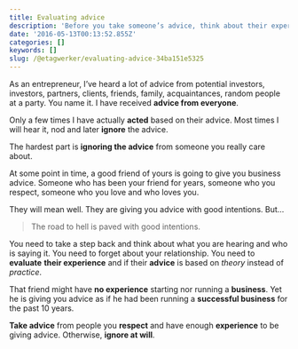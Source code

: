 ```yaml
---
title: Evaluating advice
description: 'Before you take someone’s advice, think about their experience.'
date: '2016-05-13T00:13:52.855Z'
categories: []
keywords: []
slug: /@etagwerker/evaluating-advice-34ba151e5325
---
```


As an entrepreneur, I’ve heard a lot of advice from potential investors, investors, partners, clients, friends, family, acquaintances, random people at a party. You name it. I have received **advice from everyone**.

Only a few times I have actually **acted** based on their advice. Most times I will hear it, nod and later **ignore** the advice.

The hardest part is **ignoring the advice** from someone you really care about.

At some point in time, a good friend of yours is going to give you business advice. Someone who has been your friend for years, someone who you respect, someone who you love and who loves you.

They will mean well. They are giving you advice with good intentions. But…

> The road to hell is paved with good intentions.

You need to take a step back and think about what you are hearing and who is saying it. You need to forget about your relationship. You need to **evaluate** **their experience** and if their **advice** is based on _theory_ instead of _practice_.

That friend might have **no experience** starting nor running a **business**. Yet he is giving you advice as if he had been running a **successful business** for the past 10 years.

**Take advice** from people you **respect** and have enough **experience** to be giving advice. Otherwise, **ignore at will**.